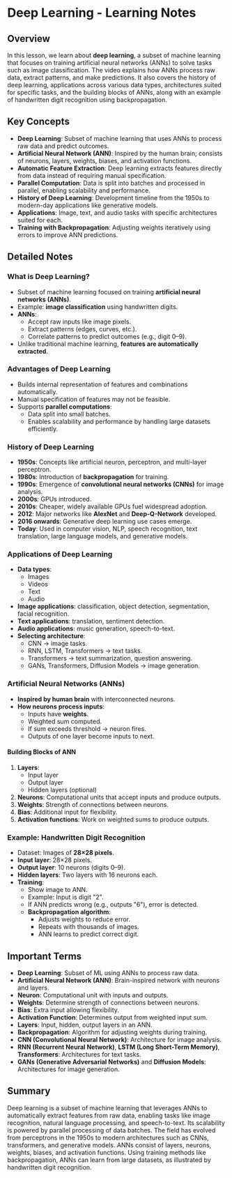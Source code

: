 # Deep Learning - Learning Notes

## Overview
In this lesson, we learn about **deep learning**, a subset of machine learning that focuses on training artificial neural networks (ANNs) to solve tasks such as image classification. The video explains how ANNs process raw data, extract patterns, and make predictions. It also covers the history of deep learning, applications across various data types, architectures suited for specific tasks, and the building blocks of ANNs, along with an example of handwritten digit recognition using backpropagation.

## Key Concepts
- **Deep Learning**: Subset of machine learning that uses ANNs to process raw data and predict outcomes.
- **Artificial Neural Network (ANN)**: Inspired by the human brain; consists of neurons, layers, weights, biases, and activation functions.
- **Automatic Feature Extraction**: Deep learning extracts features directly from data instead of requiring manual specification.
- **Parallel Computation**: Data is split into batches and processed in parallel, enabling scalability and performance.
- **History of Deep Learning**: Development timeline from the 1950s to modern-day applications like generative models.
- **Applications**: Image, text, and audio tasks with specific architectures suited for each.
- **Training with Backpropagation**: Adjusting weights iteratively using errors to improve ANN predictions.

## Detailed Notes

### What is Deep Learning?
- Subset of machine learning focused on training **artificial neural networks (ANNs)**.
- Example: **image classification** using handwritten digits.
- **ANNs**:
  - Accept raw inputs like image pixels.
  - Extract patterns (edges, curves, etc.).
  - Correlate patterns to predict outcomes (e.g., digit 0–9).
- Unlike traditional machine learning, **features are automatically extracted**.

### Advantages of Deep Learning
- Builds internal representation of features and combinations automatically.
- Manual specification of features may not be feasible.
- Supports **parallel computations**:
  - Data split into small batches.
  - Enables scalability and performance by handling large datasets efficiently.

### History of Deep Learning
- **1950s**: Concepts like artificial neuron, perceptron, and multi-layer perceptron.
- **1980s**: Introduction of **backpropagation** for training.
- **1990s**: Emergence of **convolutional neural networks (CNNs)** for image analysis.
- **2000s**: GPUs introduced.
- **2010s**: Cheaper, widely available GPUs fuel widespread adoption.
- **2012**: Major networks like **AlexNet** and **Deep-Q-Network** developed.
- **2016 onwards**: Generative deep learning use cases emerge.
- **Today**: Used in computer vision, NLP, speech recognition, text translation, large language models, and generative models.

### Applications of Deep Learning
- **Data types**:
  - Images
  - Videos
  - Text
  - Audio
- **Image applications**: classification, object detection, segmentation, facial recognition.
- **Text applications**: translation, sentiment detection.
- **Audio applications**: music generation, speech-to-text.
- **Selecting architecture**:
  - CNN → image tasks.
  - RNN, LSTM, Transformers → text tasks.
  - Transformers → text summarization, question answering.
  - GANs, Transformers, Diffusion Models → image generation.

### Artificial Neural Networks (ANNs)
- **Inspired by human brain** with interconnected neurons.
- **How neurons process inputs**:
  - Inputs have **weights**.
  - Weighted sum computed.
  - If sum exceeds threshold → neuron fires.
  - Outputs of one layer become inputs to next.

#### Building Blocks of ANN
1. **Layers**:
   - Input layer
   - Output layer
   - Hidden layers (optional)
2. **Neurons**: Computational units that accept inputs and produce outputs.
3. **Weights**: Strength of connections between neurons.
4. **Bias**: Additional input for flexibility.
5. **Activation functions**: Work on weighted sums to produce outputs.

### Example: Handwritten Digit Recognition
- Dataset: Images of **28×28 pixels**.
- **Input layer**: 28×28 pixels.
- **Output layer**: 10 neurons (digits 0–9).
- **Hidden layers**: Two layers with 16 neurons each.
- **Training**:
  - Show image to ANN.
  - Example: Input is digit "2".
  - If ANN predicts wrong (e.g., outputs "6"), error is detected.
  - **Backpropagation algorithm**:
    - Adjusts weights to reduce error.
    - Repeats with thousands of images.
    - ANN learns to predict correct digit.

## Important Terms
- **Deep Learning**: Subset of ML using ANNs to process raw data.
- **Artificial Neural Network (ANN)**: Brain-inspired network with neurons and layers.
- **Neuron**: Computational unit with inputs and outputs.
- **Weights**: Determine strength of connections between neurons.
- **Bias**: Extra input allowing flexibility.
- **Activation Function**: Determines output from weighted input sum.
- **Layers**: Input, hidden, output layers in an ANN.
- **Backpropagation**: Algorithm for adjusting weights during training.
- **CNN (Convolutional Neural Network)**: Architecture for image analysis.
- **RNN (Recurrent Neural Network)**, **LSTM (Long Short-Term Memory)**, **Transformers**: Architectures for text tasks.
- **GANs (Generative Adversarial Networks)** and **Diffusion Models**: Architectures for image generation.

## Summary
Deep learning is a subset of machine learning that leverages ANNs to automatically extract features from raw data, enabling tasks like image recognition, natural language processing, and speech-to-text. Its scalability is powered by parallel processing of data batches. The field has evolved from perceptrons in the 1950s to modern architectures such as CNNs, transformers, and generative models. ANNs consist of layers, neurons, weights, biases, and activation functions. Using training methods like backpropagation, ANNs can learn from large datasets, as illustrated by handwritten digit recognition.
